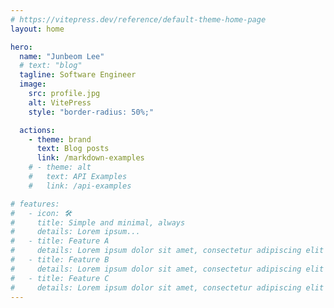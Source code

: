 ```yaml
---
# https://vitepress.dev/reference/default-theme-home-page
layout: home

hero:
  name: "Junbeom Lee"
  # text: "blog"
  tagline: Software Engineer
  image:
    src: profile.jpg
    alt: VitePress
    style: "border-radius: 50%;"

  actions:
    - theme: brand
      text: Blog posts
      link: /markdown-examples
    # - theme: alt
    #   text: API Examples
    #   link: /api-examples

# features:
#   - icon: 🛠️
#     title: Simple and minimal, always
#     details: Lorem ipsum...
#   - title: Feature A
#     details: Lorem ipsum dolor sit amet, consectetur adipiscing elit
#   - title: Feature B
#     details: Lorem ipsum dolor sit amet, consectetur adipiscing elit
#   - title: Feature C
#     details: Lorem ipsum dolor sit amet, consectetur adipiscing elit
---
```



